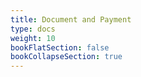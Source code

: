 ```yaml
---
title: Document and Payment
type: docs
weight: 10
bookFlatSection: false
bookCollapseSection: true
---
```

